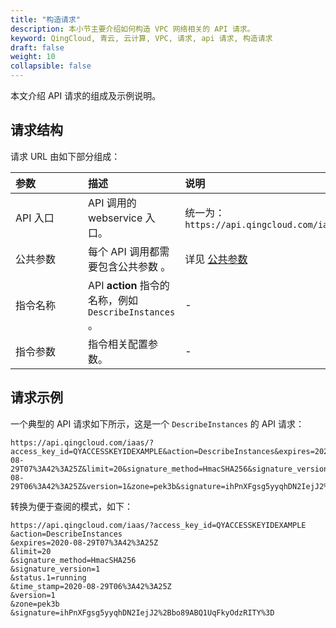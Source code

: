 ```yaml
---
title: "构造请求"
description: 本小节主要介绍如何构造 VPC 网络相关的 API 请求。 
keyword: QingCloud, 青云, 云计算, VPC, 请求, api 请求, 构造请求
draft: false
weight: 10
collapsible: false
---
```


本文介绍 API 请求的组成及示例说明。

## 请求结构

请求 URL 由如下部分组成：

| <span style="display:inline-block;width:100px">参数</span> | 描述                                                   | 说明                                      |
| :--------------------------------------------------------- | :----------------------------------------------------- | :---------------------------------------- |
| API 入口                                                   | API 调用的 webservice 入口。                           | 统一为：`https://api.qingcloud.com/iaas/` |
| 公共参数                                                   | 每个 API 调用都需要包含公共参数 。                     | 详见 [公共参数](../parameters)            |
| 指令名称                                                   | API **action** 指令的名称，例如 `DescribeInstances` 。 | -                                         |
| 指令参数                                                   | 指令相关配置参数。                                     | -                                         |

## 请求示例

一个典型的 API 请求如下所示，这是一个 `DescribeInstances` 的 API 请求：

```url
https://api.qingcloud.com/iaas/?access_key_id=QYACCESSKEYIDEXAMPLE&action=DescribeInstances&expires=2020-08-29T07%3A42%3A25Z&limit=20&signature_method=HmacSHA256&signature_version=1&status.1=running&time_stamp=2020-08-29T06%3A42%3A25Z&version=1&zone=pek3b&signature=ihPnXFgsg5yyqhDN2IejJ2%2Bbo89ABQ1UqFkyOdzRITY%3D
```

转换为便于查阅的模式，如下：

```url
https://api.qingcloud.com/iaas/?access_key_id=QYACCESSKEYIDEXAMPLE
&action=DescribeInstances
&expires=2020-08-29T07%3A42%3A25Z
&limit=20
&signature_method=HmacSHA256
&signature_version=1
&status.1=running
&time_stamp=2020-08-29T06%3A42%3A25Z
&version=1
&zone=pek3b
&signature=ihPnXFgsg5yyqhDN2IejJ2%2Bbo89ABQ1UqFkyOdzRITY%3D
```
